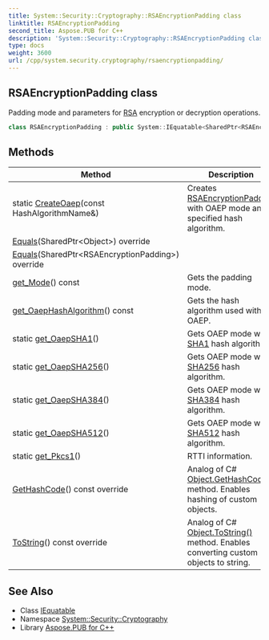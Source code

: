 ```yaml
---
title: System::Security::Cryptography::RSAEncryptionPadding class
linktitle: RSAEncryptionPadding
second_title: Aspose.PUB for C++
description: 'System::Security::Cryptography::RSAEncryptionPadding class. Padding mode and parameters for RSA encryption or decryption operations in C++.'
type: docs
weight: 3600
url: /cpp/system.security.cryptography/rsaencryptionpadding/
---
```

## RSAEncryptionPadding class


Padding mode and parameters for [RSA](../rsa/) encryption or decryption operations.

```cpp
class RSAEncryptionPadding : public System::IEquatable<SharedPtr<RSAEncryptionPadding>>
```

## Methods

| Method | Description |
| --- | --- |
| static [CreateOaep](./createoaep/)(const HashAlgorithmName\&) | Creates [RSAEncryptionPadding](./) with OAEP mode and specified hash algorithm. |
| [Equals](./equals/)(SharedPtr\<Object\>) override |  |
| [Equals](./equals/)(SharedPtr\<RSAEncryptionPadding\>) override |  |
| [get_Mode](./get_mode/)() const | Gets the padding mode. |
| [get_OaepHashAlgorithm](./get_oaephashalgorithm/)() const | Gets the hash algorithm used with OAEP. |
| static [get_OaepSHA1](./get_oaepsha1/)() | Gets OAEP mode with [SHA1](../sha1/) hash algorithm. |
| static [get_OaepSHA256](./get_oaepsha256/)() | Gets OAEP mode with [SHA256](../sha256/) hash algorithm. |
| static [get_OaepSHA384](./get_oaepsha384/)() | Gets OAEP mode with [SHA384](../sha384/) hash algorithm. |
| static [get_OaepSHA512](./get_oaepsha512/)() | Gets OAEP mode with [SHA512](../sha512/) hash algorithm. |
| static [get_Pkcs1](./get_pkcs1/)() | RTTI information. |
| [GetHashCode](./gethashcode/)() const override | Analog of C# [Object.GetHashCode()](../../system/object/gethashcode/) method. Enables hashing of custom objects. |
| [ToString](./tostring/)() const override | Analog of C# [Object.ToString()](../../system/object/tostring/) method. Enables converting custom objects to string. |
## See Also

* Class [IEquatable](../../system/iequatable/)
* Namespace [System::Security::Cryptography](../)
* Library [Aspose.PUB for C++](../../)
